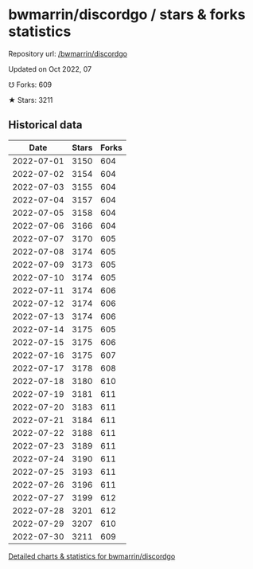 # bwmarrin/discordgo / stars & forks statistics

Repository url: [/bwmarrin/discordgo](https://github.com/bwmarrin/discordgo)

Updated on Oct 2022, 07

☋ Forks: 609

★ Stars: 3211

## Historical data
| Date | Stars | Forks |
|------|-------|-------|
| 2022-07-01 | 3150 | 604 | 
| 2022-07-02 | 3154 | 604 | 
| 2022-07-03 | 3155 | 604 | 
| 2022-07-04 | 3157 | 604 | 
| 2022-07-05 | 3158 | 604 | 
| 2022-07-06 | 3166 | 604 | 
| 2022-07-07 | 3170 | 605 | 
| 2022-07-08 | 3174 | 605 | 
| 2022-07-09 | 3173 | 605 | 
| 2022-07-10 | 3174 | 605 | 
| 2022-07-11 | 3174 | 606 | 
| 2022-07-12 | 3174 | 606 | 
| 2022-07-13 | 3174 | 606 | 
| 2022-07-14 | 3175 | 605 | 
| 2022-07-15 | 3175 | 606 | 
| 2022-07-16 | 3175 | 607 | 
| 2022-07-17 | 3178 | 608 | 
| 2022-07-18 | 3180 | 610 | 
| 2022-07-19 | 3181 | 611 | 
| 2022-07-20 | 3183 | 611 | 
| 2022-07-21 | 3184 | 611 | 
| 2022-07-22 | 3188 | 611 | 
| 2022-07-23 | 3189 | 611 | 
| 2022-07-24 | 3190 | 611 | 
| 2022-07-25 | 3193 | 611 | 
| 2022-07-26 | 3196 | 611 | 
| 2022-07-27 | 3199 | 612 | 
| 2022-07-28 | 3201 | 612 | 
| 2022-07-29 | 3207 | 610 | 
| 2022-07-30 | 3211 | 609 | 


[Detailed charts & statistics for bwmarrin/discordgo](https://reviewgithub.com/rep/bwmarrin/discordgo)

